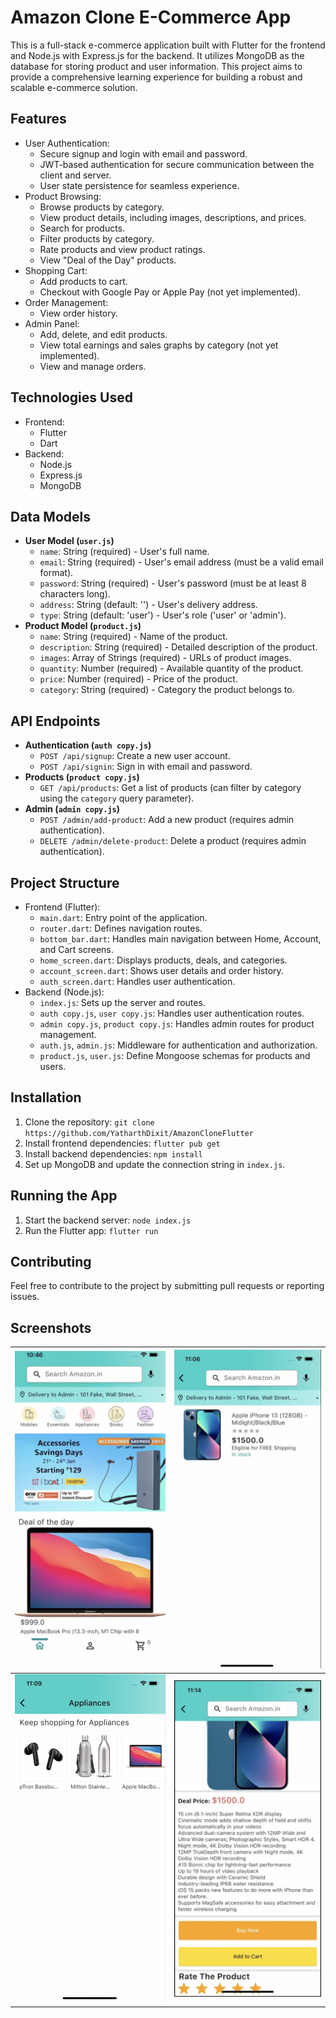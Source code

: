 
# Amazon Clone E-Commerce App

This is a full-stack e-commerce application built with Flutter for the frontend and Node.js with Express.js for the backend. It utilizes MongoDB as the database for storing product and user information. This project aims to provide a comprehensive learning experience for building a robust and scalable e-commerce solution.

## Features

*   User Authentication:
    *   Secure signup and login with email and password.
    *   JWT-based authentication for secure communication between the client and server.
    *   User state persistence for seamless experience.
*   Product Browsing:
    *   Browse products by category.
    *   View product details, including images, descriptions, and prices.
    *   Search for products.
    *   Filter products by category.
    *   Rate products and view product ratings.
    *   View "Deal of the Day" products.
*   Shopping Cart:
    *   Add products to cart.
    *   Checkout with Google Pay or Apple Pay (not yet implemented).
*   Order Management:
    *   View order history.
*   Admin Panel:
    *   Add, delete, and edit products.
    *   View total earnings and sales graphs by category (not yet implemented).
    *   View and manage orders.

## Technologies Used

*   Frontend:
    *   Flutter
    *   Dart
*   Backend:
    *   Node.js
    *   Express.js
    *   MongoDB

## Data Models

*   **User Model (`user.js`)**
    *   `name`: String (required) - User's full name.
    *   `email`: String (required) - User's email address (must be a valid email format).
    *   `password`: String (required) - User's password (must be at least 8 characters long).
    *   `address`: String (default: '') - User's delivery address.
    *   `type`: String (default: 'user') - User's role ('user' or 'admin').
*   **Product Model (`product.js`)**
    *   `name`: String (required) - Name of the product.
    *   `description`: String (required) - Detailed description of the product.
    *   `images`: Array of Strings (required) - URLs of product images.
    *   `quantity`: Number (required) - Available quantity of the product.
    *   `price`: Number (required) - Price of the product.
    *   `category`: String (required) - Category the product belongs to.

## API Endpoints

*   **Authentication (`auth copy.js`)**
    *   `POST /api/signup`: Create a new user account.
    *   `POST /api/signin`: Sign in with email and password.
*   **Products (`product copy.js`)**
    *   `GET /api/products`: Get a list of products (can filter by category using the `category` query parameter).
*   **Admin (`admin copy.js`)**
    *   `POST /admin/add-product`: Add a new product (requires admin authentication).
    *   `DELETE /admin/delete-product`: Delete a product (requires admin authentication).

## Project Structure

*   Frontend (Flutter):
    *   `main.dart`: Entry point of the application.
    *   `router.dart`: Defines navigation routes.
    *   `bottom_bar.dart`: Handles main navigation between Home, Account, and Cart screens.
    *   `home_screen.dart`: Displays products, deals, and categories.
    *   `account_screen.dart`: Shows user details and order history.
    *   `auth_screen.dart`: Handles user authentication.
*   Backend (Node.js):
    *   `index.js`: Sets up the server and routes.
    *   `auth copy.js`, `user copy.js`: Handles user authentication routes.
    *   `admin copy.js`, `product copy.js`: Handles admin routes for product management.
    *   `auth.js`, `admin.js`: Middleware for authentication and authorization.
    *   `product.js`, `user.js`: Define Mongoose schemas for products and users.

## Installation

1.  Clone the repository: `git clone https://github.com/YatharthDixit/AmazonCloneFlutter`
2.  Install frontend dependencies: `flutter pub get`
3.  Install backend dependencies: `npm install`
4.  Set up MongoDB and update the connection string in `index.js`.

## Running the App

1.  Start the backend server: `node index.js`
2.  Run the Flutter app: `flutter run`

## Contributing

Feel free to contribute to the project by submitting pull requests or reporting issues.

## Screenshots

|![Screenshot 1](screenshots/1.png)|![Screenshot 2](screenshots/2.png)|
|:---|:---|
|![Screenshot 3](screenshots/3.png)|![Screenshot 4](screenshots/4.png)|

